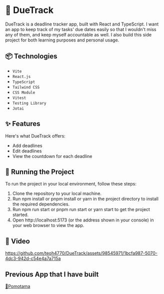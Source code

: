 # 📅 DueTrack

DueTrack is a deadline tracker app, built with React and TypeScript. I want an app to keep track of my tasks' due dates easily so that I wouldn't miss any of them, and keep myself accountable as well. I also build this side project for both learning purposes and personal usage.

## 📦 Technologies

-   <code>Vite</code>
-   <code>React.js</code>
-   <code>TypeScript</code>
-   <code>Tailwind CSS</code>
-   <code>CSS Module</code>
-   <code>Vitest</code>
-   <code>Testing Library</code>
-   <code>Jotai</code>

## ✨ Features

Here's what DueTrack offers:
- Add deadlines
- Edit deadlines
- View the countdown for each deadline

## 🚦 Running the Project

To run the project in your local environment, follow these steps:
1. Clone the repository to your local machine.
2. Run npm install or pnpm install or yarn in the project directory to install the required dependencies.
3. Run npm run start or pnpm run start or yarn start to get the project started.
4. Open http://localhost:5173 (or the address shown in your console) in your web browser to view the app.

## 🍿 Video

https://github.com/teoh4770/DueTrack/assets/98545971/1bcfa987-5070-4dc3-942d-c54e4a7a715a


## Previous App that I have built

[🍅Pomotama](https://github.com/teoh4770/Pomotama)
